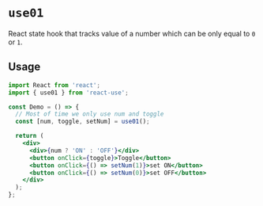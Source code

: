# `use01`

React state hook that tracks value of a number which can be only equal to `0` or `1`.

## Usage

```jsx
import React from 'react';
import { use01 } from 'react-use';

const Demo = () => {
  // Most of time we only use num and toggle
  const [num, toggle, setNum] = use01();

  return (
    <div>
      <div>{num ? 'ON' : 'OFF'}</div>
      <button onClick={toggle}>Toggle</button>
      <button onClick={() => setNum(1)}>set ON</button>
      <button onClick={() => setNum(0)}>set OFF</button>
    </div>
  );
};
```
